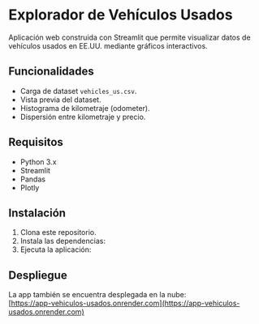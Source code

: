 # Explorador de Vehículos Usados

Aplicación web construida con Streamlit que permite visualizar datos de vehículos usados en EE.UU. mediante gráficos interactivos.

## Funcionalidades

- Carga de dataset `vehicles_us.csv`.
- Vista previa del dataset.
- Histograma de kilometraje (odometer).
- Dispersión entre kilometraje y precio.

## Requisitos

- Python 3.x
- Streamlit
- Pandas
- Plotly

## Instalación

1. Clona este repositorio.
2. Instala las dependencias:
3. Ejecuta la aplicación:

## Despliegue

La app también se encuentra desplegada en la nube:  
[https://app-vehiculos-usados.onrender.com](https://app-vehiculos-usados.onrender.com)
